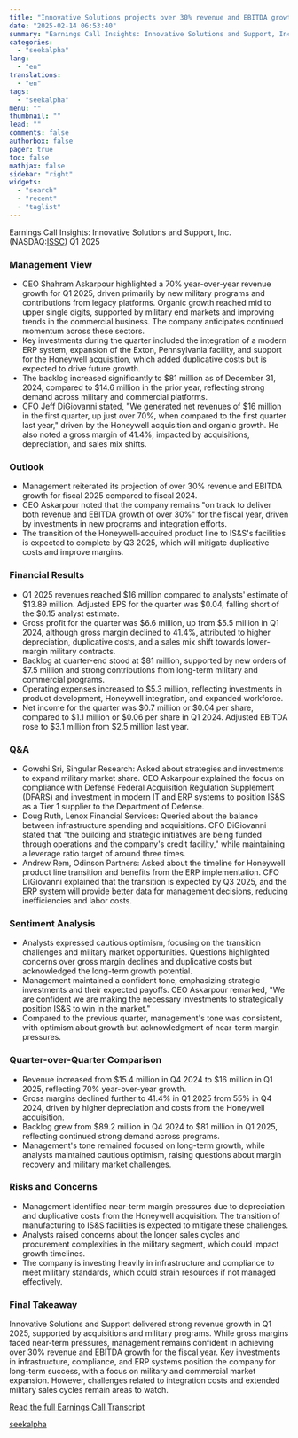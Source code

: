 ```yaml
---
title: "Innovative Solutions projects over 30% revenue and EBITDA growth for fiscal 2025"
date: "2025-02-14 06:53:40"
summary: "Earnings Call Insights: Innovative Solutions and Support, Inc. (NASDAQ:ISSC) Q1 2025 Management View CEO Shahram Askarpour highlighted a 70% year-over-year revenue growth for Q1 2025, driven primarily by new military programs and contributions from legacy platforms. Organic growth reached mid to upper single digits, supported by military end markets and..."
categories:
  - "seekalpha"
lang:
  - "en"
translations:
  - "en"
tags:
  - "seekalpha"
menu: ""
thumbnail: ""
lead: ""
comments: false
authorbox: false
pager: true
toc: false
mathjax: false
sidebar: "right"
widgets:
  - "search"
  - "recent"
  - "taglist"
---
```


Earnings Call Insights: Innovative Solutions and Support, Inc. (NASDAQ:[ISSC](https://seekingalpha.com/symbol/ISSC "Innovative Solutions and Support, Inc.")) Q1 2025

### Management View

* CEO Shahram Askarpour highlighted a 70% year-over-year revenue growth for Q1 2025, driven primarily by new military programs and contributions from legacy platforms. Organic growth reached mid to upper single digits, supported by military end markets and improving trends in the commercial business. The company anticipates continued momentum across these sectors.
* Key investments during the quarter included the integration of a modern ERP system, expansion of the Exton, Pennsylvania facility, and support for the Honeywell acquisition, which added duplicative costs but is expected to drive future growth.
* The backlog increased significantly to $81 million as of December 31, 2024, compared to $14.6 million in the prior year, reflecting strong demand across military and commercial platforms.
* CFO Jeff DiGiovanni stated, "We generated net revenues of $16 million in the first quarter, up just over 70%, when compared to the first quarter last year," driven by the Honeywell acquisition and organic growth. He also noted a gross margin of 41.4%, impacted by acquisitions, depreciation, and sales mix shifts.

### Outlook

* Management reiterated its projection of over 30% revenue and EBITDA growth for fiscal 2025 compared to fiscal 2024.
* CEO Askarpour noted that the company remains "on track to deliver both revenue and EBITDA growth of over 30%" for the fiscal year, driven by investments in new programs and integration efforts.
* The transition of the Honeywell-acquired product line to IS&S's facilities is expected to complete by Q3 2025, which will mitigate duplicative costs and improve margins.

### Financial Results

* Q1 2025 revenues reached $16 million compared to analysts' estimate of $13.89 million. Adjusted EPS for the quarter was $0.04, falling short of the $0.15 analyst estimate.
* Gross profit for the quarter was $6.6 million, up from $5.5 million in Q1 2024, although gross margin declined to 41.4%, attributed to higher depreciation, duplicative costs, and a sales mix shift towards lower-margin military contracts.
* Backlog at quarter-end stood at $81 million, supported by new orders of $7.5 million and strong contributions from long-term military and commercial programs.
* Operating expenses increased to $5.3 million, reflecting investments in product development, Honeywell integration, and expanded workforce.
* Net income for the quarter was $0.7 million or $0.04 per share, compared to $1.1 million or $0.06 per share in Q1 2024. Adjusted EBITDA rose to $3.1 million from $2.5 million last year.

### Q&A

* Gowshi Sri, Singular Research: Asked about strategies and investments to expand military market share. CEO Askarpour explained the focus on compliance with Defense Federal Acquisition Regulation Supplement (DFARS) and investment in modern IT and ERP systems to position IS&S as a Tier 1 supplier to the Department of Defense.
* Doug Ruth, Lenox Financial Services: Queried about the balance between infrastructure spending and acquisitions. CFO DiGiovanni stated that "the building and strategic initiatives are being funded through operations and the company's credit facility," while maintaining a leverage ratio target of around three times.
* Andrew Rem, Odinson Partners: Asked about the timeline for Honeywell product line transition and benefits from the ERP implementation. CFO DiGiovanni explained that the transition is expected by Q3 2025, and the ERP system will provide better data for management decisions, reducing inefficiencies and labor costs.

### Sentiment Analysis

* Analysts expressed cautious optimism, focusing on the transition challenges and military market opportunities. Questions highlighted concerns over gross margin declines and duplicative costs but acknowledged the long-term growth potential.
* Management maintained a confident tone, emphasizing strategic investments and their expected payoffs. CEO Askarpour remarked, "We are confident we are making the necessary investments to strategically position IS&S to win in the market."
* Compared to the previous quarter, management's tone was consistent, with optimism about growth but acknowledgment of near-term margin pressures.

### Quarter-over-Quarter Comparison

* Revenue increased from $15.4 million in Q4 2024 to $16 million in Q1 2025, reflecting 70% year-over-year growth.
* Gross margins declined further to 41.4% in Q1 2025 from 55% in Q4 2024, driven by higher depreciation and costs from the Honeywell acquisition.
* Backlog grew from $89.2 million in Q4 2024 to $81 million in Q1 2025, reflecting continued strong demand across programs.
* Management's tone remained focused on long-term growth, while analysts maintained cautious optimism, raising questions about margin recovery and military market challenges.

### Risks and Concerns

* Management identified near-term margin pressures due to depreciation and duplicative costs from the Honeywell acquisition. The transition of manufacturing to IS&S facilities is expected to mitigate these challenges.
* Analysts raised concerns about the longer sales cycles and procurement complexities in the military segment, which could impact growth timelines.
* The company is investing heavily in infrastructure and compliance to meet military standards, which could strain resources if not managed effectively.

### Final Takeaway

Innovative Solutions and Support delivered strong revenue growth in Q1 2025, supported by acquisitions and military programs. While gross margins faced near-term pressures, management remains confident in achieving over 30% revenue and EBITDA growth for the fiscal year. Key investments in infrastructure, compliance, and ERP systems position the company for long-term success, with a focus on military and commercial market expansion. However, challenges related to integration costs and extended military sales cycles remain areas to watch.

[Read the full Earnings Call Transcript](https://seekingalpha.com/symbol/ISSC/earnings/transcripts)

[seekalpha](https://seekingalpha.com/news/4408349-innovative-solutions-projects-over-30-percent-revenue-and-ebitda-growth-for-fiscal-2025)
